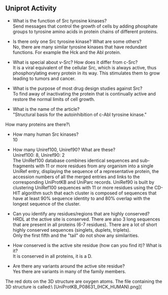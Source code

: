 ## Uniprot Activity

- What	is	the	function	of	Src	tyrosine	kinases? \
Send messages that control the growth of cells by adding phosphate groups
to tyrosine amino acids in protein chains of different proteins.

- Is	there	only	one	Src	tyrosine	kinase?	What	are	some	others?\
No, there are many similar tyrosine kinases that have redundant
functions. For example the Hck and the Abl protein.

- What	is	special	about	v-Src?	How	does	it	differ	from	c-Src?\
It is a viral equivalent of the cellular Src, which is always active,
thus phosphorylating every protein in its way. This stimulates them to grow
leading to tumors and cancer.

- What	is	the	purpose	of	most	drug	design	studies	against	Src?\
To find away of inactivating the protein that is continually active and
restore the normal limits of cell growth.

- What	is	the	name	of	the	article?\
"Structural basis for the autoinhibition of c-Abl tyrosine kinase."

How	many	proteins	are	there?\  
- How	many	human	Src	kinases?\
10
- How	many	Uniref100,	Uniref90?	What	are	these?\
Uniref100: 8, Uniref90: 2\
The UniRef100 database combines identical sequences and sub-fragments with 11 or more residues from any organism into a single UniRef entry, displaying the sequence of a representative protein, the accession numbers of all the merged entries and links to the corresponding UniProtKB and UniParc records.
UniRef90 is built by clustering UniRef100 sequences with 11 or more residues using the CD-HIT algorithm such that each cluster is composed of sequences that have at least 90% sequence identity to and 80% overlap with the longest sequence of the cluster.

- Can	you	identify	any	residues/regions	that	are	highly	conserved?\
HRDL at the active site is conserved. There are also 3 long sequences that are present in all proteins (6-7 residues). There are a lot of short highly conserved sequences (singlets, duplets, triplets).\
Only the first fifth and the "tail" do not show any similarities.
- How	conserved	is	the	active	site	residue (how	can	you	find	it)?	What	is	it?\
It is conserved in all proteins, it is a D.
- Are	there	any	variants	around	the	active	site	residue?\
Yes there are variants in many of the family members.

The red dots on the 3D structure are oxygen atoms. The file containing the 3D structure is called:\ [UniProtKB_P08631_(HCK_HUMAN).png](
